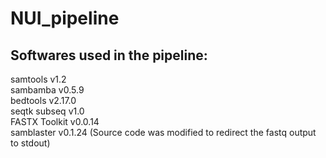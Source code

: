 # NUI_pipeline

## Softwares used in the pipeline:
samtools v1.2 <br>
sambamba v0.5.9 <br>
bedtools v2.17.0 <br>
seqtk subseq v1.0 <br>
FASTX Toolkit v0.0.14 <br>
samblaster v0.1.24 (Source code was modified to redirect the fastq output to stdout)
